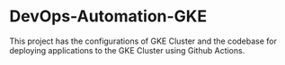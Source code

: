 # DevOps-Automation-GKE
This project has the configurations of GKE Cluster and the codebase for deploying applications to the GKE Cluster using Github Actions.
